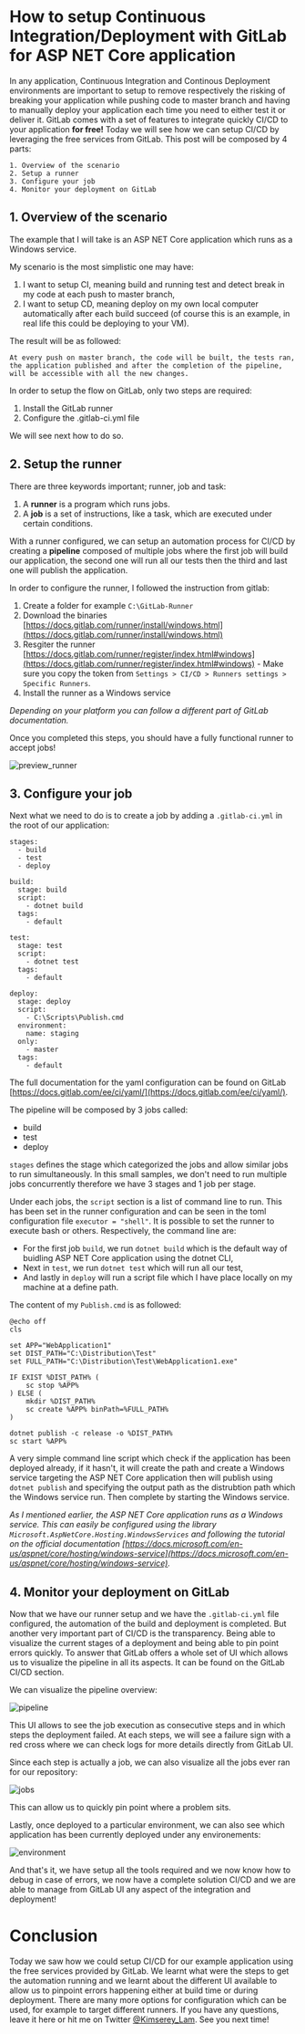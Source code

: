 # How to setup Continuous Integration/Deployment with GitLab for ASP NET Core application

In any application, Continuous Integration and Continous Deployment environments are important to setup to remove respectively the risking of breaking your application while pushing code to master branch and having to manually deploy your application each time you need to either test it or deliver it. GitLab comes with a set of features to integrate quickly CI/CD to your application __for free!__
Today we will see how we can setup CI/CD by leveraging the free services from GitLab.
This post will be composed by 4 parts:

```
1. Overview of the scenario
2. Setup a runner
3. Configure your job
4. Monitor your deployment on GitLab
```

## 1. Overview of the scenario

The example that I will take is an ASP NET Core application which runs as a Windows service.

My scenario is the most simplistic one may have:

 1. I want to setup CI, meaning build and running test and detect break in my code at each push to master branch,
 2. I want to setup CD, meaning deploy on my own local computer automatically after each build succeed (of course this is an example, in real life this could be deploying to your VM).

The result will be as followed:

```
At every push on master branch, the code will be built, the tests ran, the application published and after the completion of the pipeline, will be accessible with all the new changes.
```

In order to setup the flow on GitLab, only two steps are required:

 1. Install the GitLab runner
 2. Configure the .gitlab-ci.yml file

We will see next how to do so.

## 2. Setup the runner

There are three keywords important; runner, job and task:

 1. A __runner__ is a program which runs jobs.
 2. A __job__ is a set of instructions, like a task, which are executed under certain conditions.

With a runner configured, we can setup an automation process for CI/CD by creating a __pipeline__ composed of multiple jobs where the first job will build our application, the second one will run all our tests then the third and last one will publish the application. 

In order to configure the runner, I followed the instruction from gitlab:

1. Create a folder for example `C:\GitLab-Runner`
2. Download the binaries [https://docs.gitlab.com/runner/install/windows.html](https://docs.gitlab.com/runner/install/windows.html)
3. Resgiter the runner [https://docs.gitlab.com/runner/register/index.html#windows](https://docs.gitlab.com/runner/register/index.html#windows) - Make sure you copy the token from `Settings > CI/CD > Runners settings > Specific Runners`.
4. Install the runner as a Windows service 

_Depending on your platform you can follow a different part of GitLab documentation._

Once you completed this steps, you should have a fully functional runner to accept jobs!

![preview_runner](https://raw.githubusercontent.com/Kimserey/BlogArchive/master/img/20171207_gitlab_ci/1_runner.PNG)

## 3. Configure your job

Next what we need to do is to create a job by adding a `.gitlab-ci.yml` in the root of our application:

```
stages:
  - build
  - test
  - deploy
  
build:
  stage: build
  script:
    - dotnet build
  tags:
    - default

test:
  stage: test
  script:
    - dotnet test
  tags:
    - default

deploy:
  stage: deploy
  script:
    - C:\Scripts\Publish.cmd
  environment:
    name: staging
  only:
    - master
  tags:
    - default
```

The full documentation for the yaml configuration can be found on GitLab [https://docs.gitlab.com/ee/ci/yaml/](https://docs.gitlab.com/ee/ci/yaml/).

The pipeline will be composed by 3 jobs called:
 - build
 - test
 - deploy
 
`stages` defines the stage which categorized the jobs and allow similar jobs to run simultaneously. In this small samples, we don't need to run multiple jobs concurrently therefore we have 3 stages and 1 job per stage.

Under each jobs, the `script` section is a list of command line to run. This has been set in the runner configuration and can be seen in the toml configuration file `executor = "shell"`. It is possible to set the runner to execute bash or others. Respectively, the command line are:

- For the first job `build`, we run `dotnet build` which is the default way of buidling ASP NET Core application using the dotnet CLI,
- Next in `test`, we run `dotnet test` which will run all our test,
- And lastly in `deploy` will run a script file which I have place locally on my machine at a define path.

The content of my `Publish.cmd` is as followed:

```
@echo off
cls

set APP="WebApplication1"
set DIST_PATH="C:\Distribution\Test"
set FULL_PATH="C:\Distribution\Test\WebApplication1.exe"

IF EXIST %DIST_PATH% (
	sc stop %APP%
) ELSE (
	mkdir %DIST_PATH%
	sc create %APP% binPath=%FULL_PATH%
)

dotnet publish -c release -o %DIST_PATH%
sc start %APP%
```

A very simple command line script which check if the application has been deployed already, if it hasn't, it will create the path and create a Windows service targeting the ASP NET Core application then will publish using `dotnet publish` and specifying the output path as the distrubtion path which the Windows service run. Then complete by starting the Windows service.

_As I mentioned earlier, the ASP NET Core application runs as a Windows service. This can easily be configured using the library `Microsoft.AspNetCore.Hosting.WindowsServices` and following the tutorial on the official documentation [https://docs.microsoft.com/en-us/aspnet/core/hosting/windows-service](https://docs.microsoft.com/en-us/aspnet/core/hosting/windows-service)._

## 4. Monitor your deployment on GitLab

Now that we have our runner setup and we have the `.gitlab-ci.yml` file configured, the automation of the build and deployment is completed. But another very important part of CI/CD is the transparency. Being able to visualize the current stages of a deployment and being able to pin point errors quickly. To answer that GitLab offers a whole set of UI which allows us to visualize the pipeline in all its aspects. It can be found on the GitLab CI/CD section.

We can visualize the pipeline overview:

![pipeline](https://raw.githubusercontent.com/Kimserey/BlogArchive/master/img/20171207_gitlab_ci/2_pipeline.PNG)

This UI allows to see the job execution as consecutive steps and in which steps the deployment failed. At each steps, we will see a failure sign with a red cross where we can check logs for more details directly from GitLab UI.

Since each step is actually a job, we can also visualize all the jobs ever ran for our repository:

![jobs](https://raw.githubusercontent.com/Kimserey/BlogArchive/master/img/20171207_gitlab_ci/3_jobs.PNG)

This can allow us to quickly pin point where a problem sits. 

Lastly, once deployed to a particular environment, we can also see which application has been currently deployed under any environements:

![environment](https://raw.githubusercontent.com/Kimserey/BlogArchive/master/img/20171207_gitlab_ci/4_environments.PNG)

And that's it, we have setup all the tools required and we now know how to debug in case of errors, we now have a complete solution CI/CD and we are able to manage from GitLab UI any aspect of the integration and deployment!

# Conclusion

Today we saw how we could setup CI/CD for our example application using the free services provided by GitLab. We learnt what were the steps to get the automation running and we learnt about the different UI available to allow us to pinpoint errors happening either at build time or during deployment. There are many more options for configuration which can be used, for example to target different runners. If you have any questions, leave it here or hit me on Twitter [@Kimserey_Lam](https://twitter.com/Kimserey_Lam). See you next time!